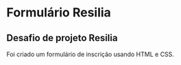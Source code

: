 # Formulário Resilia
## Desafio de projeto Resilia

Foi criado um formulário de inscrição usando HTML e CSS.